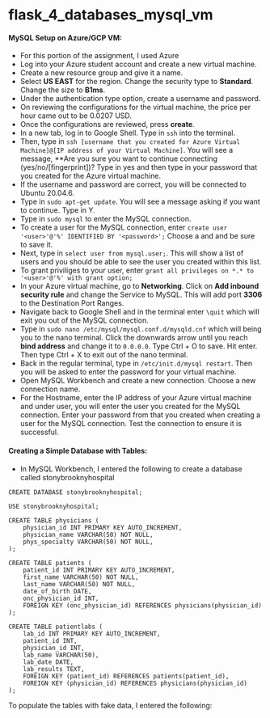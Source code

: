 # flask_4_databases_mysql_vm

#### MySQL Setup on Azure/GCP VM:
 - For this portion of the assignment, I used Azure
 - Log into your Azure student account and create a new virtual machine.
 - Create a new resource group and give it a name.
 - Select **US EAST** for the region. Change the security type to **Standard**. Change the size to **B1ms**. 
 - Under the authentication type option, create a username and password.
 - On reviewing the configurations for the virtual machine, the price per hour came out to be 0.0207 USD.
 - Once the configurations are reviewed, press **create**.
 - In a new tab, log in to Google Shell. Type in ```ssh``` into the terminal.
 - Then, type in ```ssh [username that you created for Azure Virtual Machine]@[IP address of your Virtual Machine]```. You will see a message, **Are you sure you want to continue connecting (yes/no/[fingerprint])? Type in yes and then type in your password that you created for the Azure virtual machine.
 - If the username and password are correct, you will be connected to Ubuntu 20.04.6.
 - Type in ```sudo apt-get update```. You will see a message asking if you want to continue. Type in Y.
 - Type in ```sudo mysql``` to enter the MySQL connection.
 - To create a user for the MySQL connection, enter ```create user '<user>'@'%' IDENTIFIED BY '<password>';``` Choose a <user> and <password> and be sure to save it.
 - Next, type in ```select user from mysql.user;```. This will show a list of users and you should be able to see the user you created within this list.
 - To grant priviliges to your user, enter ```grant all privileges on *.* to '<user>'@'%' with grant option;```
 - In your Azure virtual machine, go to **Networking**. Click on **Add inbound security rule** and change the Service to MySQL. This will add port **3306** to the Destination Port Ranges.
 - Navigate back to Google Shell and in the terminal enter ```\quit``` which will exit you out of the MySQL connection.
 - Type in ```sudo nano /etc/mysql/mysql.conf.d/mysqld.cnf``` which will being you to the nano terminal. Click the downwards arrow until you reach **bind address** and change it to ```0.0.0.0```. Type Ctrl + O to save. Hit enter. Then type Ctrl + X to exit out of the nano terminal.
 - Back in the regular terminal, type in ```/etc/init.d/mysql restart```. Then you will be asked to enter the password for your virtual machine.
 - Open MySQL Workbench and create a new connection. Choose a new connection name.
 - For the Hostname, enter the IP address of your Azure virtual machine and under user, you will enter the user you created for the MySQL connection. Enter your password from <password> that you created when creating a user for the MySQL connection. Test the connection to ensure it is successful.

#### Creating a Simple Database with Tables:
 - In MySQL Workbench, I entered the following to create a database called stonybrooknyhospital
```
CREATE DATABASE stonybrooknyhospital;

USE stonybrooknyhospital;

CREATE TABLE physicians (
    physician_id INT PRIMARY KEY AUTO_INCREMENT,
    physician_name VARCHAR(50) NOT NULL,
    phys_specialty VARCHAR(50) NOT NULL,
);

CREATE TABLE patients (
    patient_id INT PRIMARY KEY AUTO_INCREMENT,
    first_name VARCHAR(50) NOT NULL,
    last_name VARCHAR(50) NOT NULL,
    date_of_birth DATE,
    onc_physician_id INT,
    FOREIGN KEY (onc_physician_id) REFERENCES physicians(physician_id)
);

CREATE TABLE patientlabs (
    lab_id INT PRIMARY KEY AUTO_INCREMENT,
    patient_id INT,
    physician_id INT,
    lab_name VARCHAR(50),
    lab_date DATE,
    lab_results TEXT,
    FOREIGN KEY (patient_id) REFERENCES patients(patient_id),
    FOREIGN KEY (physician_id) REFERENCES physicians(physician_id)
);
```

To populate the tables with fake data, I entered the following:

```



